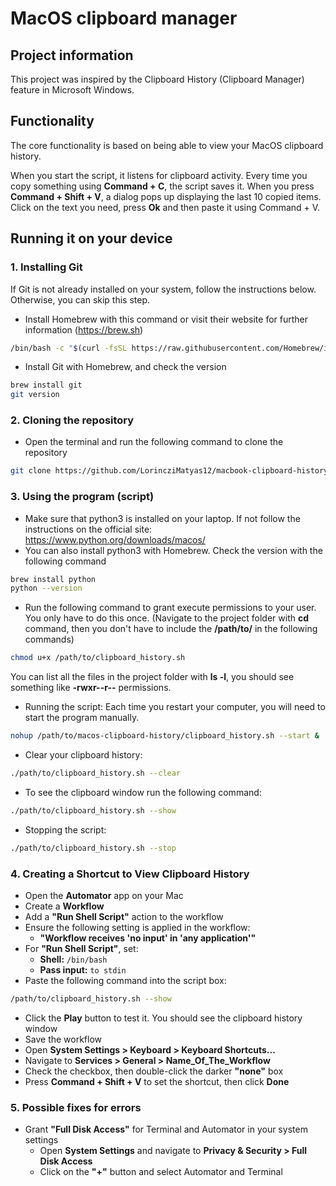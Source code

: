 <!-- @format -->

# MacOS clipboard manager

## Project information

This project was inspired by the Clipboard History (Clipboard Manager) feature in Microsoft Windows.

## Functionality

The core functionality is based on being able to view your MacOS clipboard history.

When you start the script, it listens for clipboard activity. Every time you copy something using **Command + C**, the script saves it. When you press **Command + Shift + V**, a dialog pops up displaying the last 10 copied items. Click on the text you need, press **Ok** and then paste it using Command + V.

## Running it on your device

### 1. Installing Git

If Git is not already installed on your system, follow the instructions below. Otherwise, you can skip this step.

- Install Homebrew with this command or visit their website for further information (<https://brew.sh>)

```bash
/bin/bash -c "$(curl -fsSL https://raw.githubusercontent.com/Homebrew/install/HEAD/install.sh)"
```

- Install Git with Homebrew, and check the version

```bash
brew install git
git version
```

### 2. Cloning the repository

- Open the terminal and run the following command to clone the repository

```bash
git clone https://github.com/LorincziMatyas12/macbook-clipboard-history.git
```

### 3. Using the program (script)

- Make sure that python3 is installed on your laptop. If not follow the instructions on the official site: <https://www.python.org/downloads/macos/>
- You can also install python3 with Homebrew. Check the version with the following command

```bash
brew install python
python --version
```

- Run the following command to grant execute permissions to your user. You only have to do this once. (Navigate to the project folder with **cd** command, then you don't have to include the **/path/to/** in the following commands)

```bash
chmod u+x /path/to/clipboard_history.sh
```

You can list all the files in the project folder with **ls -l**, you should see something like **-rwxr--r--** permissions.

- Running the script: Each time you restart your computer, you will need to start the program manually.

```bash
nohup /path/to/macos-clipboard-history/clipboard_history.sh --start &
```

- Clear your clipboard history:

```bash
./path/to/clipboard_history.sh --clear
```

- To see the clipboard window run the following command:

```bash
./path/to/clipboard_history.sh --show
```

- Stopping the script:

```bash
./path/to/clipboard_history.sh --stop
```

### 4. Creating a Shortcut to View Clipboard History

- Open the **Automator** app on your Mac
- Create a **Workflow**
- Add a **"Run Shell Script"** action to the workflow
- Ensure the following setting is applied in the workflow:
  - **"Workflow receives 'no input' in 'any application'"**
- For **"Run Shell Script"**, set:
  - **Shell:** `/bin/bash`
  - **Pass input:** `to stdin`
- Paste the following command into the script box:

```bash
/path/to/clipboard_history.sh --show
```

- Click the **Play** button to test it. You should see the clipboard history window
- Save the workflow
- Open **System Settings > Keyboard > Keyboard Shortcuts...**
- Navigate to **Services > General > Name_Of_The_Workflow**
- Check the checkbox, then double-click the darker **"none"** box
- Press **Command + Shift + V** to set the shortcut, then click **Done**

### 5. Possible fixes for errors

- Grant **"Full Disk Access"** for Terminal and Automator in your system settings
  - Open **System Settings** and navigate to **Privacy & Security > Full Disk Access**
  - Click on the **"+"** button and select Automator and Terminal
